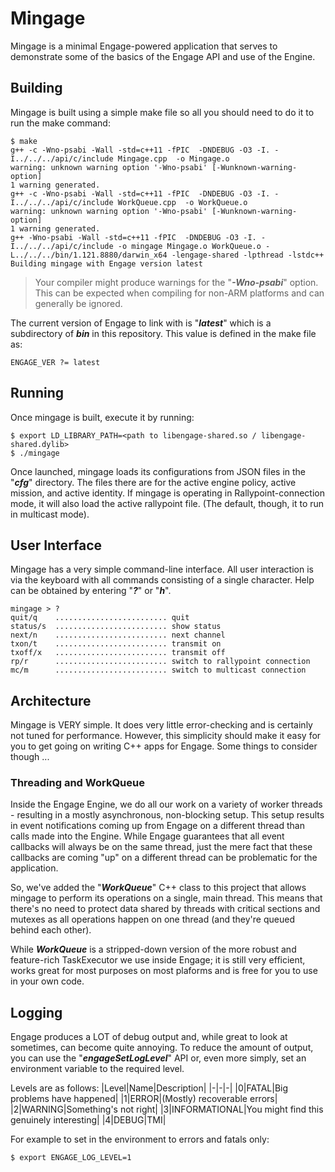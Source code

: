 # Mingage

Mingage is a minimal Engage-powered application that serves to demonstrate some of the basics of the Engage API and use of the Engine.

## Building

Mingage is built using a simple make file so all you should need to do it to run the make command:

```shell
$ make
g++ -c -Wno-psabi -Wall -std=c++11 -fPIC  -DNDEBUG -O3 -I. -I../../../api/c/include Mingage.cpp  -o Mingage.o
warning: unknown warning option '-Wno-psabi' [-Wunknown-warning-option]
1 warning generated.
g++ -c -Wno-psabi -Wall -std=c++11 -fPIC  -DNDEBUG -O3 -I. -I../../../api/c/include WorkQueue.cpp  -o WorkQueue.o
warning: unknown warning option '-Wno-psabi' [-Wunknown-warning-option]
1 warning generated.
g++ -Wno-psabi -Wall -std=c++11 -fPIC  -DNDEBUG -O3 -I. -I../../../api/c/include -o mingage Mingage.o WorkQueue.o -L../../../bin/1.121.8880/darwin_x64 -lengage-shared -lpthread -lstdc++
Building mingage with Engage version latest
```

>Your compiler might produce warnings for the "***-Wno-psabi***" option.  This can be expected when compiling for non-ARM platforms and can generally be ignored.

The current version of Engage to link with is "***latest***" which is a subdirectory of ***bin*** in this repository.  This value is defined in the make file as:

```shell
ENGAGE_VER ?= latest
```

## Running

Once mingage is built, execute it by running:

```shell
$ export LD_LIBRARY_PATH=<path to libengage-shared.so / libengage-shared.dylib>
$ ./mingage
```

Once launched, mingage loads its configurations from JSON files in the "***cfg***" directory.  The files there are for the active engine policy, active mission, and active identity.  If mingage is operating in Rallypoint-connection mode, it will also load the active rallypoint file.  (The default, though, it to run in multicast mode).

## User Interface

Mingage has a very simple command-line interface.  All user interaction is via the keyboard with all commands consisting of a single character.  Help can be obtained by entering "***?***" or "***h***".

```shell
mingage > ?
quit/q    ......................... quit
status/s  ......................... show status
next/n    ......................... next channel
txon/t    ......................... transmit on
txoff/x   ......................... transmit off
rp/r      ......................... switch to rallypoint connection
mc/m      ......................... switch to multicast connection
```

## Architecture

Mingage is VERY simple.  It does very little error-checking and is certainly not tuned for performance.  However, this simplicity should make it easy for you to get going on writing C++ apps for Engage.  Some things to consider though ...

### Threading and WorkQueue

Inside the Engage Engine, we do all our work on a variety of worker threads - resulting in a mostly asynchronous, non-blocking setup.  This setup results in event notifications coming up from Engage on a different thread than calls made into the Engine.  While Engage guarantees that all event callbacks will always be on the same thread, just the mere fact that these callbacks are coming "up" on a different thread can be problematic for the application.

So, we've added the "***WorkQueue***" C++ class to this project that allows mingage to perform its operations on a single, main thread.  This means that there's no need to protect data shared by threads with critical sections and mutexes as all operations happen on one thread (and they're queued behind each other).  

While ***WorkQueue*** is a stripped-down version of the more robust and feature-rich TaskExecutor we use inside Engage; it is still very efficient, works great for most purposes on most plaforms and is free for you to use in your own code.


## Logging

Engage produces a LOT of debug output and, while great to look at sometimes, can become quite annoying.  To reduce the amount of output, you can use the "***engageSetLogLevel***" API or, even more simply, set an environment variable to the required level.  

Levels are as follows:
|Level|Name|Description|
|-|-|-|
|0|FATAL|Big problems have happened|
|1|ERROR|(Mostly) recoverable errors|
|2|WARNING|Something's not right|
|3|INFORMATIONAL|You might find this genuinely interesting|
|4|DEBUG|TMI|


For example to set in the environment to errors and fatals only:

```shell
$ export ENGAGE_LOG_LEVEL=1
```
